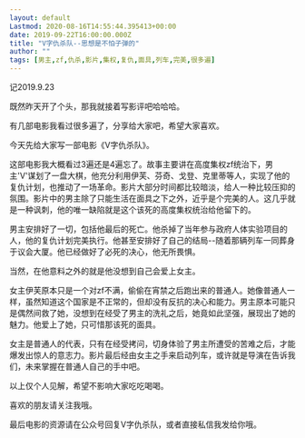 ```yaml
---
layout: default
Lastmod: 2020-08-16T14:55:44.395413+00:00
date: 2019-09-22T16:00:00.000Z
title: "V字仇杀队--思想是不怕子弹的"
author: ""
tags: [男主,zf,仇杀,影片,集权,复仇,面具,列车,完美,很多遍]
---
```


记2019.9.23

既然昨天开了个头，那我就接着写影评吧哈哈哈。

有几部电影我看过很多遍了，分享给大家吧，希望大家喜欢。

今天先给大家写一部电影《V字仇杀队》。

这部电影我大概看过3遍还是4遍忘了。故事主要讲在高度集权zf统治下，男主'V'谋划了一盘大棋，他充分利用伊芙、芬奇、戈登、克里蒂等人，实现了他的复仇计划，也推动了一场革命。影片大部分时间都比较暗淡，给人一种比较压抑的氛围。影片中的男主除了只能生活在面具之下之外，近乎是个完美的人。这几乎就是一种讽刺，他的唯一缺陷就是这个该死的高度集权统治给他留下的。

男主安排好了一切，包括他最后的死亡。他杀掉了当年参与政府人体实验项目的人，他的复仇计划完美执行。他甚至安排好了自己的结局--随着那辆列车一同葬身于议会大厦。他已经做好了必死的决心，他无所畏惧。

当然，在他意料之外的就是他没想到自己会爱上女主。

女主伊芙原本只是一个对zf不满，偷偷在宵禁之后跑出来的普通人。她像普通人一样，虽然知道这个国家是不正常的，但却没有反抗的决心和能力。男主原本可能只是偶然间救了她，没想到在经受了男主的洗礼之后，她竟如此坚强，展现出了她的魅力。他爱上了她，只可惜那该死的面具。

女主是普通人的代表，只有在经受拷问，切身体验了男主所遭受的苦难之后，才能爆发出惊人的意志力。影片最后经由女主之手来启动列车，或许就是导演在告诉我们，未来掌握在普通人自己的手中吧。

以上仅个人见解，希望不影响大家吃吃喝喝。

喜欢的朋友请关注我哦。

最后电影的资源请在公众号回复V字仇杀队，或者直接私信我发给你哦。

